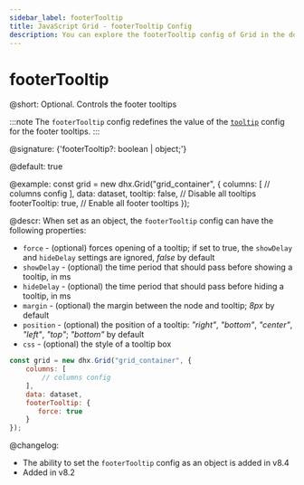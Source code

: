 ```yaml
---
sidebar_label: footerTooltip
title: JavaScript Grid - footerTooltip Config 
description: You can explore the footerTooltip config of Grid in the documentation of the DHTMLX JavaScript UI library. Browse developer guides and API reference, try out code examples and live demos, and download a free 30-day evaluation version of DHTMLX Suite.
---
```


# footerTooltip

@short: Optional. Controls the footer tooltips

:::note
The `footerTooltip` config redefines the value of the [`tooltip`](grid/api/grid_tooltip_config.md) config for the footer tooltips.
:::

@signature: {'footerTooltip?: boolean | object;'}

@default: true

@example:
const grid = new dhx.Grid("grid_container", {
    columns: [
        // columns config
    ],
    data: dataset,
    tooltip: false, // Disable all tooltips
    footerTooltip: true, // Enable all footer tooltips
});

@descr:
When set as an object, the `footerTooltip` config can have the following properties: 

- `force` - (optional) forces opening of a tooltip; if set to true, the `showDelay` and `hideDelay` settings are ignored, *false* by default
- `showDelay` - (optional) the time period that should pass before showing a tooltip, in ms
- `hideDelay` - (optional) the time period that should pass before hiding a tooltip, in ms
- `margin` - (optional) the margin between the node and tooltip; *8px* by default
- `position` - (optional) the position of a tooltip: *"right"*, *"bottom"*, *"center"*, *"left"*, *"top"*; *"bottom"* by default 
- `css` - (optional) the style of a tooltip box

~~~jsx {6-8}
const grid = new dhx.Grid("grid_container", {
    columns: [
        // columns config
    ],
    data: dataset,
    footerTooltip: {
       force: true
    }
});
~~~

@changelog: 
- The ability to set the `footerTooltip` config as an object is added in v8.4
- Added in v8.2 